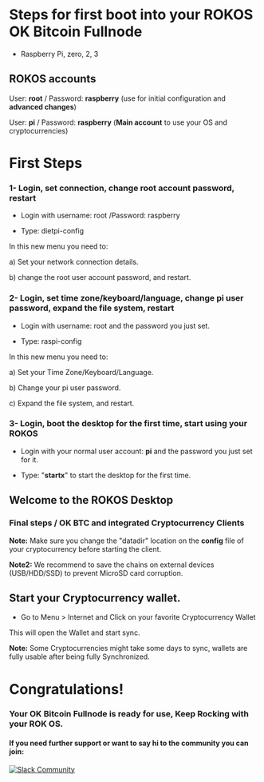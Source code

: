 # Steps for first boot into your ROKOS OK Bitcoin Fullnode

* Raspberry Pi, zero, 2, 3

## ROKOS accounts

User: **root** / Password: **raspberry** (use for initial configuration and **advanced changes**)

User: **pi** / Password: **raspberry** (**Main account** to use your OS and cryptocurrencies)

# First Steps

### 1- Login, set connection, change root account password, restart

* Login with username: root  /Password: raspberry

* Type: dietpi-config

In this new menu you need to:

a) Set your network connection details. 

b) change the root user account password, and restart.

### 2- Login, set time zone/keyboard/language, change pi user password, expand the file system, restart

* Login with username: root and the password you just set.

* Type: raspi-config

In this new menu you need to:

a) Set your Time Zone/Keyboard/Language. 

b) Change your pi user password. 

c) Expand the file system, and restart.

### 3- Login, boot the desktop for the first time, start using your ROKOS

* Login with your normal user account: **pi**  and the password you just set for it.

* Type:  "**startx**"   to start the desktop for the first time.

## Welcome to the ROKOS Desktop

### Final steps / OK BTC and integrated Cryptocurrency Clients

**Note:** Make sure you change the "datadir" location on the **config** file of your cryptocurrency before starting the client.

**Note2:** We recommend to save the chains on external devices (USB/HDD/SSD) to prevent MicroSD card corruption.

## Start your Cryptocurrency wallet.

* Go to Menu > Internet and Click on your favorite Cryptocurrency Wallet

This will open the Wallet and start sync.

**Note:** Some Cryptocurrencies might take some days to sync, wallets are fully usable after being fully Synchronized.

# Congratulations!
### Your OK Bitcoin Fullnode is ready for use, Keep Rocking with your ROK OS.

#### If you need further support or want to say hi to the community you can join:
[![Slack Community](https://img.shields.io/badge/slack-okrokos-blue.svg)](https://okcash.herokuapp.com)

